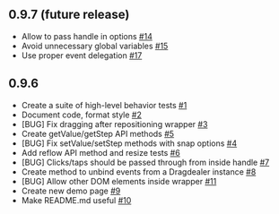 ## 0.9.7 (future release)

- Allow to pass handle in options [#14](https://github.com/skidding/dragdealer/issues/14)
- Avoid unnecessary global variables [#15](https://github.com/skidding/dragdealer/issues/15)
- Use proper event delegation [#17](https://github.com/skidding/dragdealer/issues/17)

## 0.9.6

- Create a suite of high-level behavior tests [#1](https://github.com/skidding/dragdealer/issues/1)
- Document code, format style [#2](https://github.com/skidding/dragdealer/issues/2)
- [BUG] Fix dragging after repositioning wrapper [#3](https://github.com/skidding/dragdealer/issues/3)
- Create getValue/getStep API methods [#5](https://github.com/skidding/dragdealer/issues/5)
- [BUG] Fix setValue/setStep methods with snap options [#4](https://github.com/skidding/dragdealer/issues/4)
- Add reflow API method and resize tests [#6](https://github.com/skidding/dragdealer/issues/6)
- [BUG] Clicks/taps should be passed through from inside handle  [#7](https://github.com/skidding/dragdealer/issues/7)
- Create method to unbind events from a Dragdealer instance [#8](https://github.com/skidding/dragdealer/issues/8)
- [BUG] Allow other DOM elements inside wrapper [#11](https://github.com/skidding/dragdealer/issues/11)
- Create new demo page [#9](https://github.com/skidding/dragdealer/issues/9)
- Make README.md useful [#10](https://github.com/skidding/dragdealer/issues/10)
